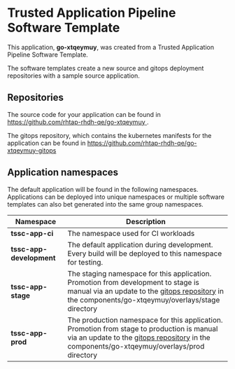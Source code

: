# Trusted Application Pipeline Software Template

This application, **go-xtqeymuy**, was created from a Trusted Application Pipeline Software Template.

The software templates create a new source and gitops deployment repositories with a sample source application. 

## Repositories

The source code for your application can be found in [https://github.com/rhtap-rhdh-qe/go-xtqeymuy ](https://github.com/rhtap-rhdh-qe/go-xtqeymuy ).
 
The gitops repository, which contains the kubernetes manifests for the application can be found in 
[https://github.com/rhtap-rhdh-qe/go-xtqeymuy-gitops ](https://github.com/rhtap-rhdh-qe/go-xtqeymuy-gitops ) 

## Application namespaces 

The default application will be found in the following namespaces. Applications can be deployed into unique namespaces or multiple software templates can also bet generated into the same group namespaces.  

|  Namespace   |  Description   |  
| -------- | -------- |
| **tssc-app-ci** | The namespace used for CI workloads |
| **tssc-app-development** | The default application during development. Every build will be deployed to this namespace for testing. |
| **tssc-app-stage** | The staging namespace for this application. Promotion from development to stage is manual via an update to the [gitops repository](https://github.com/rhtap-rhdh-qe/go-xtqeymuy-gitops ) in the components/go-xtqeymuy/overlays/stage directory |
| **tssc-app-prod** | The production namespace for this application. Promotion from stage to production is manual via an update to the [gitops repository](https://github.com/rhtap-rhdh-qe/go-xtqeymuy-gitops ) in the components/go-xtqeymuy/overlays/prod directory |